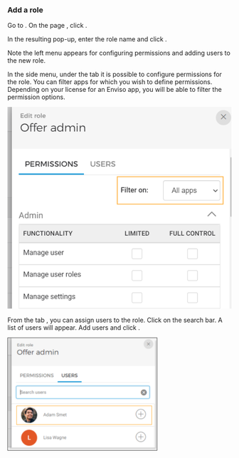 ### Add a role


Go to . On the page , click .

In the resulting pop-up, enter the role name and click .

Note the left menu appears for configuring permissions and adding users to the new role.

In the side menu, under the tab it is possible to configure permissions for the role. You can filter apps for which you wish to define permissions. Depending on your license for an Enviso app, you will be able to filter the permission options.

![39.png](media/uuid-4fc3da28-4f5a-5e24-3f22-9b0a12f2b245.png)

From the tab , you can assign users to the role. Click on the search bar. A list of users will appear. Add users and click .

![Envcld_clip00015.png](media/uuid-cd4efa94-977c-0b4b-e4e4-ed1d11071eac.png)